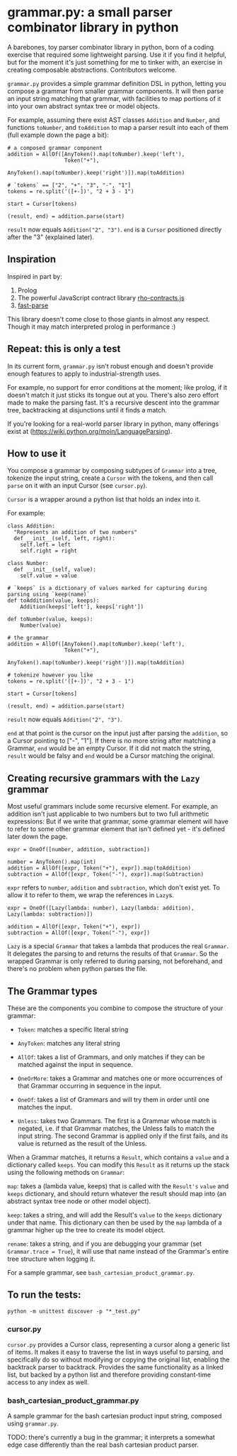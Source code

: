 # grammar.py: a small parser combinator library in python

A barebones, toy parser combinator library in python, born of a coding exercise that required
some lightweight parsing.  Use it if you find it helpful, 
but for the moment it's just something for me to tinker with, an exercise in 
creating composable abstractions.  Contributors welcome.

`grammar.py` provides a simple grammar definition DSL in python, letting you compose a grammar
from smaller grammar components.  It will then parse an input string matching
that grammar, with facilities to map portions of it into your own abstract syntax tree
or model objects.

For example, assuming there exist AST classes `Addition` and `Number`, and functions `toNumber`, and `toAddition` to map a parser result into each of them (full example down the page a bit):

```
# a composed grammar component
addition = AllOf([AnyToken().map(toNumber).keep('left'), 
                  Token("+"), 
                  AnyToken().map(toNumber).keep('right')]).map(toAddition)

# `tokens` == ["2", "+", "3", "-", "1"]
tokens = re.split('([+-])', "2 + 3 - 1")

start = Cursor[tokens)

(result, end) = addition.parse(start)
```

`result` now equals `Addition("2", "3")`.  `end` is a `Cursor` positioned directly after the "3" (explained later).

## Inspiration

Inspired in part by:

1. Prolog
2. The powerful JavaScript contract library [rho-contracts.js](https://github.com/bodylabs/rho-contracts-fork)
3. [fast-parse](https://github.com/lihaoyi/fastparse)

This library doesn't come close to those giants in almost any respect.  Though it may match interpreted prolog in performance :)

## Repeat: this is only a test

In its current form, `grammar.py` isn't robust enough and doesn't
provide enough features to apply to industrial-strength uses.  

For example, no support for error conditions at the moment; 
like prolog, if it doesn't match it just sticks its tongue out at you.  There's
also zero effort made to make the parsing fast.  It's a recursive descent into 
the grammar tree, backtracking at disjunctions until it finds a match.

If you're looking for a real-world parser library in python, many offerings exist at (https://wiki.python.org/moin/LanguageParsing).

## How to use it
    
You compose a grammar by composing subtypes of `Grammar` into a tree,
tokenize the input string, create a `Cursor` with the tokens, 
and then call `parse` on it with an input Cursor (see `cursor.py`).

`Cursor` is a wrapper around a python list that holds an index into it.  

For example:

```
class Addition:
  "Represents an addition of two numbers"
  def __init__(self, left, right):
    self.left = left
    self.right = right
    
class Number:
  def __init__(self, value):
    self.value = value

# `keeps` is a dictionary of values marked for capturing during parsing using `keep(name)`
def toAddition(value, keeps):
    Addition(keeps['left'], keeps['right'])
    
def toNumber(value, keeps):
    Number(value)

# the grammar
addition = AllOf([AnyToken().map(toNumber).keep('left'), 
                  Token("+"), 
                  AnyToken().map(toNumber).keep('right')]).map(toAddition)

# tokenize however you like
tokens = re.split('([+-])', "2 + 3 - 1")

start = Cursor[tokens]

(result, end) = addition.parse(start)
```
   
`result` now equals `Addition("2", "3")`.  

`end` at that point is the cursor on the input just after parsing the `addition`, so
a Cursor pointing to ["-", "1"]. If there is no more string after matching
a Grammar, `end` would be an empty Cursor.  If it did not match the string,
`result` would be falsy and `end` would be a Cursor matching the original.

## Creating recursive grammars with the `Lazy` grammar

Most useful grammars include some recursive element.  For example, an addition
isn't just applicable to two numbers but to two full arithmetic expressions:
But if we write that grammar, some grammar element will have to refer to some
other grammar element that isn't defined yet - it's defined later down the page.

```
expr = OneOf([number, addition, subtraction])

number = AnyToken().map(int)
addition = AllOf([expr, Token("+"), expr]).map(toAddition)
subtraction = AllOf([expr, Token("-"), expr]).map(Subtraction)
```

`expr` refers to `number`, `addition` and `subtraction`, which don't exist yet.  To allow
it to refer to them, we wrap the references in `Lazy`s.

```
expr = OneOf([Lazy(lambda: number), Lazy(lambda: addition), Lazy(lambda: subtraction)])

addition = AllOf([expr, Token("+"), expr])
subtraction = AllOf([expr, Token("-"), expr])
```

`Lazy` is a special `Grammar` that takes a lambda that produces the real `Grammar`.
It delegates the parsing to and returns the results of that `Grammar`.  So the 
wrapped Grammar is only referred to during parsing, not beforehand, and there's no
problem when python parses the file.

## The Grammar types

These are the components you combine to compose the structure of your grammar:

- `Token`: matches a specific literal string

- `AnyToken`: matches any literal string

- `AllOf`: takes a list of Grammars, and only matches if they can be matched
      against the input in sequence.

- `OneOrMore`: takes a Grammar and matches one or more occurrences of that Grammar
      occurring in sequence in the input.

- `OneOf`: takes a list of Grammars and will try them in order until one
      matches the input.

- `Unless`: takes two Grammars.  The first is a Grammar whose match is negated, i.e.
if that Grammar matches, the Unless fails to match the input string.  The
second Grammar is applied only if the first fails, and its value is returned
as the result of the Unless.

When a Grammar matches, it returns a `Result`, which contains a `value`
and a dictionary called `keeps`.  You can modify this `Result` as it
returns up the stack using the following methods on `Grammar`:

`map`: takes a (lambda value, keeps) that is called with the `Result's` `value`
and `keeps` dictionary, and should return whatever the result should map into
(an abstract syntax tree node or other model object).

`keep`: takes a string, and will add the Result's `value` to the `keeps`
dictionary under that name.  This dictionary can then be used by the `map`
lambda of a grammar higher up the tree to create its model object.

`rename`: takes a string, and if you are debugging your grammar 
(set `Grammar.trace = True`), it will use that name instead of the 
Grammar's entire tree structure when logging it.    

For a sample grammar, see `bash_cartesian_product_grammar.py`.

## To run the tests:

```
python -m unittest discover -p "*_test.py" 
```

### cursor.py

`cursor.py` provides a Cursor class, representing a cursor along a generic list of items. 
It makes it easy to traverse the list in ways useful to parsing, and specifically do so
without modifying or copying the original list, enabling the backtrack parser 
to backtrack.  Provides the same functionality as a linked list, but backed by 
a python list and therefore providing constant-time access to any index as well.

### bash_cartesian_product_grammar.py

A sample grammar for the bash cartesian product input string, 
composed using `grammar.py`.

TODO: there's currently a bug in the grammar; it interprets a somewhat edge case
differently than the real bash cartesian product parser.








